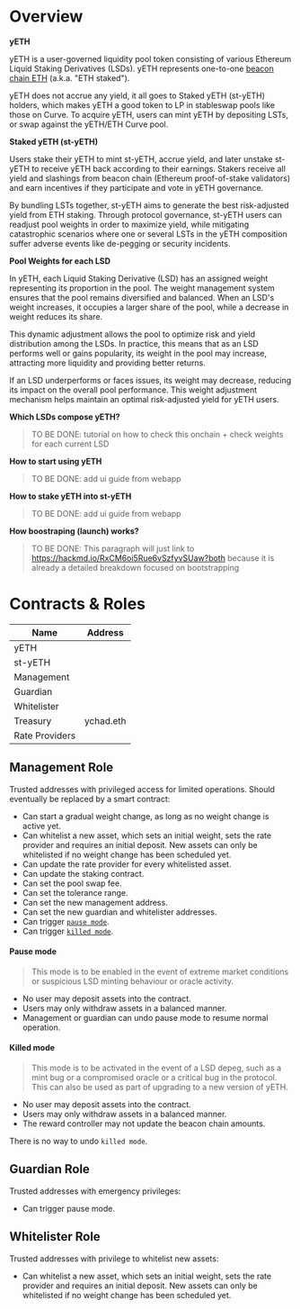 # Overview

**yETH**

yETH is a user-governed liquidity pool token consisting of various Ethereum Liquid Staking Derivatives (LSDs). yETH represents one-to-one [beacon chain ETH](https://ethereum.org/en/upgrades/beacon-chain/) (a.k.a. "ETH staked").

yETH does not accrue any yield, it all goes to Staked yETH (st-yETH) holders, which makes yETH a good token to LP in stableswap pools like those on Curve. To acquire yETH, users can mint yETH by depositing LSTs, or swap against the yETH/ETH Curve pool.

**Staked yETH (st-yETH)**

Users stake their yETH to mint st-yETH, accrue yield, and later unstake st-yETH to receive yETH back according to their earnings. Stakers receive all yield and slashings from beacon chain (Ethereum proof-of-stake validators) and earn incentives if they participate and vote in yETH governance.

By bundling LSTs together, st-yETH aims to generate the best risk-adjusted yield from ETH staking. Through protocol governance, st-yETH users can readjust pool weights in order to maximize yield, while mitigating catastrophic scenarios where one or several LSTs in the yETH composition suffer adverse events like de-pegging or security incidents.

**Pool Weights for each LSD**

In yETH, each Liquid Staking Derivative (LSD) has an assigned weight representing its proportion in the pool. The weight management system ensures that the pool remains diversified and balanced. When an LSD's weight increases, it occupies a larger share of the pool, while a decrease in weight reduces its share.

This dynamic adjustment allows the pool to optimize risk and yield distribution among the LSDs. In practice, this means that as an LSD performs well or gains popularity, its weight in the pool may increase, attracting more liquidity and providing better returns.

If an LSD underperforms or faces issues, its weight may decrease, reducing its impact on the overall pool performance. This weight adjustment mechanism helps maintain an optimal risk-adjusted yield for yETH users.

**Which LSDs compose yETH?**

> TO BE DONE: tutorial on how to check this onchain + check weights for each current LSD

**How to start using yETH**

> TO BE DONE: add ui guide from webapp

**How to stake yETH into st-yETH**

> TO BE DONE:  add ui guide from webapp

**How boostraping (launch) works?**

> TO BE DONE: This paragraph will just link to https://hackmd.io/RxCM6oi5Rue6vSzfyvSUaw?both because it is already a detailed breakdown focused on bootstrapping

# Contracts & Roles

| Name                        | Address                             |
|-----------------------------|-------------------------------------|
| yETH                        |                                     |
| st-yETH                     |                                     |
| Management                  |                                     |
| Guardian                    |                                     |
| Whitelister                 |                                     |
| Treasury                    |     ychad.eth                       |
| Rate Providers              |                                     |

## Management Role

Trusted addresses with privileged access for limited operations. Should eventually be replaced by a smart contract:

- Can start a gradual weight change, as long as no weight change is active yet.
- Can whitelist a new asset, which sets an initial weight, sets the rate provider and requires an initial deposit. New assets can only be whitelisted if no weight change has been scheduled yet.
- Can update the rate provider for every whitelisted asset.
- Can update the staking contract.
- Can set the pool swap fee.
- Can set the tolerance range.
- Can set the new management address.
- Can set the new guardian and whitelister addresses.
- Can trigger [`pause mode`](pause-mode).
- Can trigger [`killed mode`](killed-mode).

#### Pause mode

> This mode is to be enabled in the event of extreme market conditions or suspicious LSD minting behaviour or oracle activity.

- No user may deposit assets into the contract.
- Users may only withdraw assets in a balanced manner.
- Management or guardian can undo pause mode to resume normal operation.

#### Killed mode

> This mode is to be activated in the event of a LSD depeg, such as a mint bug or a compromised oracle or a critical bug in the protocol. This can also be used as part of upgrading to a new version of yETH.

- No user may deposit assets into the contract.
- Users may only withdraw assets in a balanced manner.
- The reward controller may not update the beacon chain amounts.

There is no way to undo `killed mode`.

## Guardian Role

Trusted addresses with emergency privileges:

- Can trigger pause mode.

## Whitelister Role

Trusted addresses with privilege to whitelist new assets:

- Can whitelist a new asset, which sets an initial weight, sets the rate provider and requires an initial deposit. New assets can only be whitelisted if no weight change has been scheduled yet.